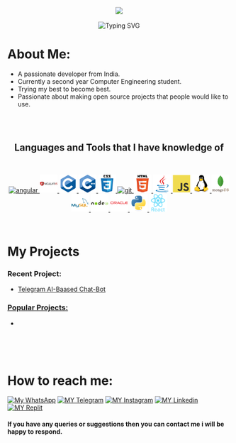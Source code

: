 <p align="center">
   <a href="https://github.com/blue0777">
    <img src="https://github.com/blue0777/blue0777/blob/main/wallpaperflare.com_wallpaper.jpg" width="720"> </a>
    </p>


<div align="center">
    <img
        src="https://readme-typing-svg.demolab.com?font=Fira+Code&pause=1000&color=DE6E1D&width=435&lines=Hello+I+am+Cosmic+;Welcome+To+My+GitHub"
            alt="Typing SVG"
        />
    </a>
</p>
</div>



# About Me:
-  A passionate developer from India.
-  Currently a second year Computer Engineering student.
-  Trying my best to become best.
-  Passionate about making open source projects that people would like to use.


<br>
<br>



<h2 align="center">Languages and Tools that I have knowledge of</h2>
<br>
<p align="center"> <a href="https://angular.io" target="_blank" rel="noreferrer"> <img src="https://angular.io/assets/images/logos/angular/angular.svg" alt="angular" width="40" height="40"/> </a> <a href="https://angular.io" target="_blank" rel="noreferrer"> <img src="https://raw.githubusercontent.com/devicons/devicon/master/icons/angularjs/angularjs-original-wordmark.svg" alt="angularjs" width="40" height="40"/> </a> <a href="https://www.cprogramming.com/" target="_blank" rel="noreferrer"> <img src="https://raw.githubusercontent.com/devicons/devicon/master/icons/c/c-original.svg" alt="c" width="40" height="40"/> </a> <a href="https://www.w3schools.com/cpp/" target="_blank" rel="noreferrer"> <img src="https://raw.githubusercontent.com/devicons/devicon/master/icons/cplusplus/cplusplus-original.svg" alt="cplusplus" width="40" height="40"/> </a> <a href="https://www.w3schools.com/css/" target="_blank" rel="noreferrer"> <img src="https://raw.githubusercontent.com/devicons/devicon/master/icons/css3/css3-original-wordmark.svg" alt="css3" width="40" height="40"/> </a> <a href="https://git-scm.com/" target="_blank" rel="noreferrer"> <img src="https://www.vectorlogo.zone/logos/git-scm/git-scm-icon.svg" alt="git" width="40" height="40"/> </a> <a href="https://www.w3.org/html/" target="_blank" rel="noreferrer"> <img src="https://raw.githubusercontent.com/devicons/devicon/master/icons/html5/html5-original-wordmark.svg" alt="html5" width="40" height="40"/> </a> <a href="https://www.java.com" target="_blank" rel="noreferrer"> <img src="https://raw.githubusercontent.com/devicons/devicon/master/icons/java/java-original.svg" alt="java" width="40" height="40"/> </a> <a href="https://developer.mozilla.org/en-US/docs/Web/JavaScript" target="_blank" rel="noreferrer"> <img src="https://raw.githubusercontent.com/devicons/devicon/master/icons/javascript/javascript-original.svg" alt="javascript" width="40" height="40"/> </a> <a href="https://www.linux.org/" target="_blank" rel="noreferrer"> <img src="https://raw.githubusercontent.com/devicons/devicon/master/icons/linux/linux-original.svg" alt="linux" width="40" height="40"/> </a> <a href="https://www.mongodb.com/" target="_blank" rel="noreferrer"> <img src="https://raw.githubusercontent.com/devicons/devicon/master/icons/mongodb/mongodb-original-wordmark.svg" alt="mongodb" width="40" height="40"/> </a> <a href="https://www.mysql.com/" target="_blank" rel="noreferrer"> <img src="https://raw.githubusercontent.com/devicons/devicon/master/icons/mysql/mysql-original-wordmark.svg" alt="mysql" width="40" height="40"/> </a> <a href="https://nodejs.org" target="_blank" rel="noreferrer"> <img src="https://raw.githubusercontent.com/devicons/devicon/master/icons/nodejs/nodejs-original-wordmark.svg" alt="nodejs" width="40" height="40"/> </a> <a href="https://www.oracle.com/" target="_blank" rel="noreferrer"> <img src="https://raw.githubusercontent.com/devicons/devicon/master/icons/oracle/oracle-original.svg" alt="oracle" width="40" height="40"/> </a> <a href="https://www.python.org" target="_blank" rel="noreferrer"> <img src="https://raw.githubusercontent.com/devicons/devicon/master/icons/python/python-original.svg" alt="python" width="40" height="40"/> </a> <a href="https://reactjs.org/" target="_blank" rel="noreferrer"> <img src="https://raw.githubusercontent.com/devicons/devicon/master/icons/react/react-original-wordmark.svg" alt="react" width="40" height="40"/> </a> </p>
<br>


# My Projects

### Recent Project:

- [Telegram AI-Baased Chat-Bot](https://github.com/blue0777/Telegram-Chat-bot)
<p align="left">
   <a href="https://github.com/blue0777/Telegram-Chat-bot"> 
</p>

   
   
 ### Popular Projects:
-   []()

<br>
<br>
<br>

# How to reach me:
[![My WhatsApp](https://img.shields.io/badge/WhatsApp-25D366?style=for-the-badge&logo=whatsapp&logoColor=white)](https://wa.me/)
[![MY Telegram](https://img.shields.io/badge/telegram-1b77FF.svg?style=for-the-badge&logo=telegram)](https://t.me/Sync_0)
[![MY Instagram](https://img.shields.io/badge/instagram-FFFFFF.svg?style=for-the-badge&logo=instagram&logoColor=)](https://instagram.com/soham_07778/)
[![MY Linkedin](https://img.shields.io/badge/LinkedIn-0077B5?style=for-the-badge&logo=linkedin&logoColor=white)](https://www.linkedin.com/in/soham-sankpal-204a01265/)
[![MY Replit](https://img.shields.io/badge/replit-0077B5?style=for-the-badge&logo=replit&logoColor=orange)](https://replit.com/@blue0777)<br>



#### If you have any queries or suggestions then you can contact me i will be happy to respond. 
<br>
